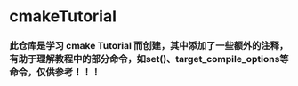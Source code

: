 # cmakeTutorial
### 此仓库是学习 cmake Tutorial 而创建，其中添加了一些额外的注释，有助于理解教程中的部分命令，如set()、target_compile_options等命令，仅供参考！！！
